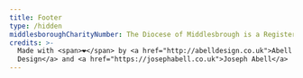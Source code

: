 ```yaml
---
title: Footer
type: /hidden
middlesboroughCharityNumber: The Diocese of Middlesbrough is a Registered Charity number 233748
credits: >-
  Made with <span>❤</span> by <a href="http://abelldesign.co.uk">Abell
  Design</a> and <a href="https://josephabell.co.uk">Joseph Abell</a>
---
```


